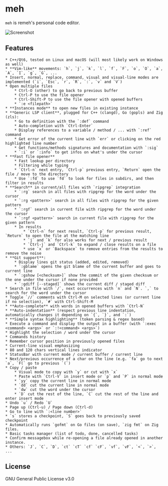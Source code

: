 # meh

`meh` is remeh's personal code editor.

![Screenshot](https://raw.githubusercontent.com/remeh/meh/master/res/screenshot.png)

## Features

    * C++/Qt6, tested on Linux and macOS (will most likely work on Windows as well)
    * **Vim-like** movements: `h`, `j`, `k`, `l`, `f`, `F`, `o`, `O`, `a`, `A`, `I`, `g`, `G`, ...
    * Insert, normal, replace, command, visual and visual-line modes are implemented (`i`, `Esc`, `r`, `R`, `:`, `v` and `V`)
    * Open multiple files
        * Ctrl-O (other) to go back to previous buffer
        * Ctrl-P to use the file opener
        * Ctrl-Shift-P to use the file opener with opened buffers
        * `:e <filepath>`
    * **Instances mode** to open new files in existing instance
    * **Generic LSP client**, plugged for C++ (clangd), Go (gopls) and Zig (zls):
        * Go to definition with the `:def` command
        * Auto-completion with `Ctrl-Enter`
        * Display references to a variable / method / ... with `:ref` command
        * Get error of the current line with `err` or clicking on the red highlighted line number
        * Get functions/methods signatures and documentation with `:sig`
        * `:i` or `:info` to get infos on what's under the cursor
    * **Fast file opener**
        * Fast lookup per directory
        * Filtering while typing
        * `Ctrl-n` next entry, `Ctrl-p` previous entry, `Return` open the file / move to the directory
        * Use `:fd` to use `fd` to look for files in subdirs, and then filter in results
    * **Search** in current/all files with `ripgrep` integration
        * `:rg` search in all files with ripgrep for the word under the cursor
        * `:rg <pattern>` search in all files with ripgrep for the given pattern
        * `:rgf` search in current file with ripgrep for the word under the cursor
        * `:rgf <pattern>` search in current file with ripgrep for the given pattern
        * In results
            * `Ctrl-n` for next result, `Ctrl-p` for previous result, `Return` to open the file at the matching line
            * `j` and `k` for also works for next / previous result
            * `Ctrl-j` and `Ctrl-k` to expand / close results on a file
            * use `x` or `Backspace` to remove entries from the results to remove the noise
    * **Git support**:
        * Display lines git status (added, edited, removed)
        * `:gblame` opens the git blame of the current buffer and goes to current line
        * `:gshow [<checksum>]` show the commit of the given checksum or the one under the cursor if none provided
        * `:gdiff [--staged]` shows the current diff / staged diff
    * Search in file with `/`, next occurrences with `n` and `N`. `,` to search for the word under the cursor
    * Toggle `//` comments with Ctrl-M on selected lines (or current line if no selection), `#` with Ctrl-Shift-M
    * **Auto-complete** with words in opened buffers with `Ctrl-N`
    * **Auto-indentation** (respect previous line indentation, automatically changes it depending on `{`, `}`, and `:`)
    * **Simple syntax highlighting** (token parsing & regex based)
    * Execute a command and display the output in a buffer (with `:exec <command> <args>` or `:!<command> <args>`)
    * Highlight the selection / word under the cursor
    * Commands history
    * Remember cursor position in previously opened files
    * Current-line visual emphasizing
    * 80 and 120 chars vertical lines indicator
    * StatusBar with current mode / current buffer / current line
    * Next/previous occurrence of a char on the line (e.g. `fa` go to next `a`, `F(` go to previous `(`)
    * Copy / paste
        * Visual mode to copy with `y` or cut with `x`
        * Paste with `Ctrl-V` in insert mode or `p` and `P` in normal mode
        * `yy` copy the current line in normal mode
        * `dd` cut the current line in normal mode
        * `dw` cut the word under the cursor
        * `D` cut the rest of the line, `C` cut the rest of the line and enter insert mode
    * Undo `u` / Redo `U`
    * Page up (Ctrl-u) / Page down (Ctrl-d)
    * Go to line with `:<line number>`
    * `s` stores a checkpoint, `S` goes back to previously saved checkpoint
    * Automatically runs `gofmt` on Go files (on save), `zig fmt` on Zig files.
    * Basic tasks manager (list of todo, done, cancelled tasks)
    * Confirm messagebox while re-opening a file already opened in another instance.
    * Others: `J`, `C`, `D`, `ct` `cT` `cf` `cF`, `vf`, `vF`, `<`, `>`, ...

## License

GNU General Public License v3.0
